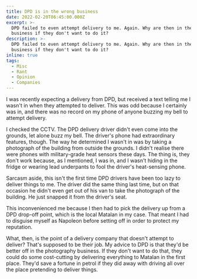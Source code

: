```yaml
---
title: DPD is in the wrong business
date: 2022-02-20T06:45:00.000Z
excerpt: >-
  DPD failed to even attempt delivery to me. Again. Why are then in the delivery
  business if they don't want to do it?
description: >-
  DPD failed to even attempt delivery to me. Again. Why are then in the delivery
  business if they don't want to do it?
inline: true
tags:
  - Misc
  - Rant
  - Opinion
  - Companies
---
```

I was recently expecting a delivery from DPD, but received a text telling me I wasn't in when they attempted to deliver. This was odd because I certainly was in, and there was no record on my phone of anyone buzzing my bell to attempt delivery.

I checked the CCTV. The DPD delivery driver didn't even come into the grounds, let alone buzz my bell. The driver's phone had extraordinary features, though. The way he determined I wasn't in was by taking a photograph of the building from outside the grounds. I didn't realise there were phones with military-grade heat sensors these days. The thing is, they don't work because, as I mentioned, I was in, and I wasn't hiding in the fridge or wearing lead underpants to fool the driver's heat-sensing phone.

Sarcasm aside, this isn't the first time DPD drivers have been too lazy to deliver things to me. The driver did the same thing last time, but on that occasion he didn't even get out of his van to take the photograph of the building. He just snapped it from the driver's seat.

This inconvenienced me because I then had to pick the delivery up from a DPD drop-off point, which is the local Matalan in my case. That meant I had to disguise myself as Napoleon before setting off in order to protect my reputation.  

What, then, is the point of a delivery company that doesn't attempt to deliver? That's supposed to be their job. My advice to DPD is that they'd be better off in the photography business. If they don't want to do that, they could do some cost-cutting by delivering everything to Matalan in the first place. They'd save a fortune in petrol if they did away with driving all over the place pretending to deliver things.
